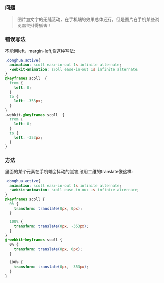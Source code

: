 ### 问题

>图片加文字的无缝滚动，在手机端的效果总体还行，但是图片在手机某些浏览器会抖得腻害！

### 错误写法

不能用left，margin-left,像这种写法:

```css
.donghua.active{
  animation: scoll ease-in-out 1s infinite alternate;
  -webkit-animation: scoll ease-in-out 1s infinite alternate;
}
@keyframes scoll  {
  from {
    left: 0;
  }
  to {
    left: -353px;
  }
}
-webkit-@keyframes scoll  {
  from {
    left: 0;
  }
  to {
    left: -353px;
  }
}
```

### 方法

里面的某个元素在手机端会抖动的腻害,改用二维的translate像这样:

```css
.donghua.active{
  animation: scoll ease-in-out 1s infinite alternate;
  -webkit-animation: scoll ease-in-out 1s infinite alternate;
}
@keyframes scoll {
  0% {
    transform: translate(0px, 0px);
  }

  100% {
    transform: translate(0px, -353px);
  }
}
@-webkit-keyframes scoll {
  0% {
    transform: translate(0px, 0px);
  }

  100% {
    transform: translate(0px, -353px);
  }
}
```
